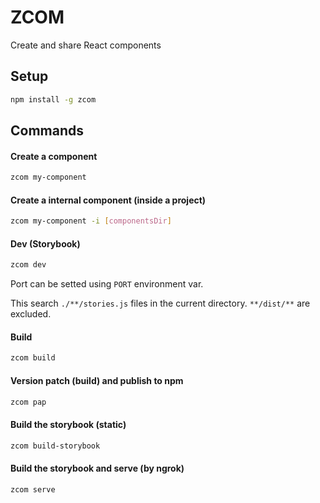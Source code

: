 # ZCOM

Create and share React components

## Setup
```bash
npm install -g zcom
```

## Commands

#### Create a component
```bash
zcom my-component
```

#### Create a internal component (inside a project)
```bash
zcom my-component -i [componentsDir]
```

#### Dev (Storybook)
```bash
zcom dev
```
Port can be setted using `PORT` environment var.

This search `./**/stories.js` files in the current directory. `**/dist/**` are excluded.

#### Build
```bash
zcom build
```

#### Version patch (build) and publish to npm
```bash
zcom pap
```

#### Build the storybook (static)
```bash
zcom build-storybook
```

#### Build the storybook and serve (by ngrok)
```bash
zcom serve
```
